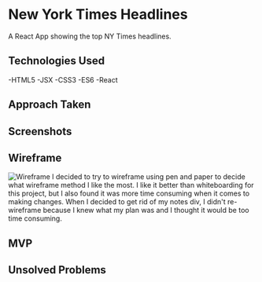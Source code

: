 # New York Times Headlines
A React App showing the top NY Times headlines.

## Technologies Used
-HTML5
-JSX
-CSS3
-ES6
-React

## Approach Taken


## Screenshots

## Wireframe
![Wireframe](https://i.imgur.com/Ry4to9u.jpg)
I decided to try to wireframe using pen and paper to decide what wireframe method I like the most. I like it better than whiteboarding for this project, but I also found it was more time consuming when it comes to making changes. When I decided to get rid of my notes div, I didn't re-wireframe because I knew what my plan was and I thought it would be too time consuming. 

## MVP

## Unsolved Problems



